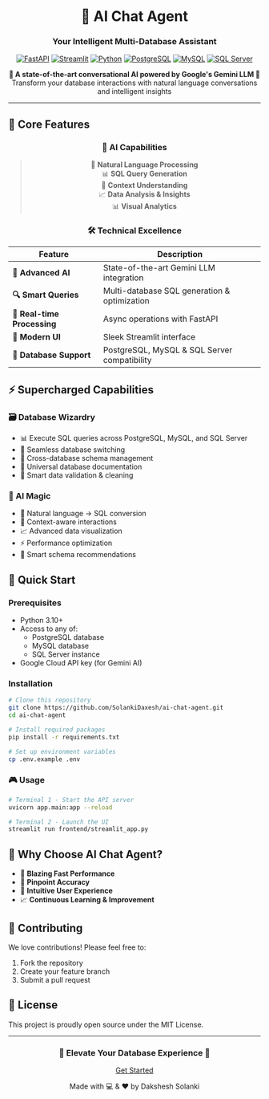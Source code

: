 <div align="center">

# 🤖 AI Chat Agent
### Your Intelligent Multi-Database Assistant

[![FastAPI](https://img.shields.io/badge/FastAPI-005571?style=for-the-badge&logo=fastapi)](https://fastapi.tiangolo.com)
[![Streamlit](https://img.shields.io/badge/Streamlit-FF4B4B?style=for-the-badge&logo=Streamlit&logoColor=white)](https://streamlit.io)
[![Python](https://img.shields.io/badge/Python_3.10+-14354C?style=for-the-badge&logo=python&logoColor=white)](https://python.org)
[![PostgreSQL](https://img.shields.io/badge/PostgreSQL-4169E1?style=for-the-badge&logo=postgresql&logoColor=white)](https://www.postgresql.org)
[![MySQL](https://img.shields.io/badge/MySQL-4479A1?style=for-the-badge&logo=mysql&logoColor=white)](https://www.mysql.com)
[![SQL Server](https://img.shields.io/badge/SQL%20Server-CC2927?style=for-the-badge&logo=microsoft%20sql%20server&logoColor=white)](https://www.microsoft.com/sql-server)

<p align="center">
<strong>🌟 A state-of-the-art conversational AI powered by Google's Gemini LLM 🌟</strong><br>
Transform your database interactions with natural language conversations and intelligent insights
</p>

</div>

---

## 🎯 Core Features

<div align="center">

### 🧠 AI Capabilities
> 🔮 **Natural Language Processing**  
> 📊 **SQL Query Generation**  
> 🧩 **Context Understanding**  
> 📈 **Data Analysis & Insights**  
> 📊 **Visual Analytics**

### 🛠️ Technical Excellence
| Feature | Description |
|---------|-------------|
| **🤖 Advanced AI** | State-of-the-art Gemini LLM integration |
| **🔍 Smart Queries** | Multi-database SQL generation & optimization |
| **🔄 Real-time Processing** | Async operations with FastAPI |
| **🎨 Modern UI** | Sleek Streamlit interface |
| **🔌 Database Support** | PostgreSQL, MySQL & SQL Server compatibility |

</div>

## ⚡ Supercharged Capabilities

### 🗃️ Database Wizardry
- 📊 Execute SQL queries across PostgreSQL, MySQL, and SQL Server
- 🔄 Seamless database switching
- 🔧 Cross-database schema management
- 📝 Universal database documentation
- 🧹 Smart data validation & cleaning

### 🤖 AI Magic
- 💬 Natural language → SQL conversion
- 🧠 Context-aware interactions
- 📈 Advanced data visualization
- ⚡ Performance optimization
- 🎯 Smart schema recommendations

## 🚀 Quick Start

### Prerequisites

- Python 3.10+
- Access to any of:
  - PostgreSQL database
  - MySQL database
  - SQL Server instance
- Google Cloud API key (for Gemini AI)

### Installation

```bash
# Clone this repository
git clone https://github.com/SolankiDaxesh/ai-chat-agent.git
cd ai-chat-agent

# Install required packages
pip install -r requirements.txt

# Set up environment variables
cp .env.example .env
```

### 🎮 Usage

```bash
# Terminal 1 - Start the API server
uvicorn app.main:app --reload

# Terminal 2 - Launch the UI
streamlit run frontend/streamlit_app.py
```

## 🌟 Why Choose AI Chat Agent?

- 🚀 **Blazing Fast Performance**
- 🎯 **Pinpoint Accuracy**
- 🤝 **Intuitive User Experience**
- 📈 **Continuous Learning & Improvement**

## 🤝 Contributing

We love contributions! Please feel free to:

1. Fork the repository
2. Create your feature branch
3. Submit a pull request

## 📜 License

This project is proudly open source under the MIT License.

---

<div align="center">

### 🌟 Elevate Your Database Experience 🌟

[Get Started](#-quick-start)
<!--  • [View Demo](https://demo-link) • [Documentation](https://docs-link) -->

Made with 💻 & ❤️ by Dakshesh Solanki

</div>
